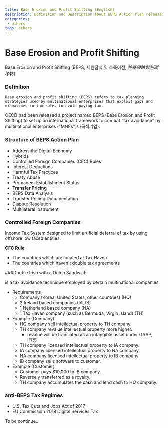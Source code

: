 ```yaml
---
title: Base Erosion and Profit Shifting (English)
description: Definition and Description about BEPS Action Plan released by OECD
categories:
 - others
tags: others
---
```


# Base Erosion and Profit Shifting

Base Erosion and Profit Shifting (BEPS, 세원잠식 및 소득이전, *稅基侵蝕與利潤*移轉)



### Definition

```
Base erosion and profit shifting (BEPS) refers to tax planning strategies used by multinational enterprises that exploit gaps and mismatches in tax rules to avoid paying tax.
```

OECD had been released a project named BEPS (Base Erosion and Profit Shifting) to set up an international framework to combat "tax avoidance" by multinational enterprises ("MNEs", 다국적기업).



### Structure of BEPS Action Plan

* Address the Digital Economy
* Hybrids
* Controlled Foreign Companies (CFC) Rules
* Interest Deductions
* Harmful Tax Practices
* Treaty Abuse
* Permanent Establishment Status
* **Transfer Pricing**
* BEPS Data Analysis
* Transfer Pricing Documentation
* Dispute Resolution
* Multilateral Instrument 



### Controlled Foreign Companies

Income Tax System designed to limit artificial deferral of tax by using offshore low taxed entities.

**CFC Rule**

* The countries which are located at Tax Haven
* The countries which haven't double tax agreements 



###Double Irish with a Dutch Sandwich

is a tax avoidance technique employed by certain multinational companies.

* Requirements
  * Company (Korea, United States, other countries) (HQ)
  * 2 Ireland based companies (IA, IB)
  * 1 Netherland based company (NA)
  * 1 Tax Haven company (such as Bermuda, Virgin Island) (TH)
* Example (Company)
  * HQ company sell intellectual property to TH company.
  * TH company revalue intellectual property more higher.
    * revalue will be translated as an intangible asset under GAAP, IFRS
  * TH company licensed intellectual property to IA company.
  * IA company licensed intellectual property to NA company.
  * NA company licensed intellectual property to IB company.
  * IB company sells software to customer.
* Example (Customer)
  * Customer pays $10,000 to IB company.
  * Reversely transferred as a royalty.
  * TH company accumulates the cash and lend cash to HQ company.



### anti-BEPS Tax Regimes

* U.S. Tax Cuts and Jobs Act of 2017
* EU Commission 2018 Digital Services Tax





To be continue..